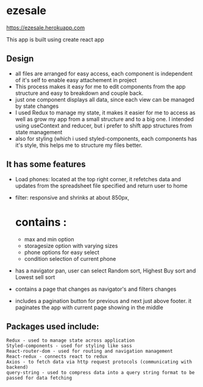 # ezesale

https://ezesale.herokuapp.com

This app is built using create react app

## Design 
- all files are arranged for easy access, each component is independent of it's self to enable easy attachement in project
- This process makes it easy for me to edit components from the app structure and easy to breakdown and couple back.
- just one component displays all data, since each view can be managed by state changes
- I used Redux to manage my state, it makes it easier for me to access as well as grow my app from a small structure and to a big one. I intended using useContext and reducer, but i prefer to shift app structures from state management
- also  for styling (which i used styled-components, each components has it's style, this helps me to structure my files better.

## It has some features 
- Load phones: located at the top right corner, it refetches data and updates from the spreadsheet file specified and return user to home
- filter: responsive and shrinks at about 850px, 
   # contains :
     - max and min option
     - storagesize option with varying sizes
     - phone options for easy select
     - condition selection of current phone

- has a navigator pan, user can select Random sort, Highest Buy sort and Lowest sell sort
- contains a page that changes as navigator's and filters changes
- includes a pagination button for previous and next just above footer.  it paginates the app with current page showing in the middle

 
    
## Packages used include:
    Redux - used to manage state across application 
    Styled-components - used for styling like sass
    React-router-dom - used for routing and navigation management 
    React-redux - connects react to redux
    Axios - to fetch data via http request protocols (communicating with backend)
    query-string - used to compress data into a query string format to be passed for data fetching



 
